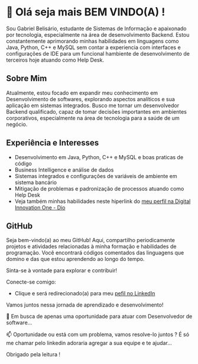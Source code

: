 # 👋 Olá seja mais BEM VINDO(A) !

Sou Gabriel Belisário, estudante de Sistemas de Informação e apaixonado por tecnologia, especialmente na área de desenvolvimento Backend. Estou constantemente aprimorando minhas habilidades em linguagens como Java, Python, C++ e MySQL sem contar a experiencia com interfaces e configurações de IDE para um funcional hambiente de desenvolvimento de terceiros hoje atuando como Help Desk.

## Sobre Mim

Atualmente, estou focado em expandir meu conhecimento em Desenvolvimento de softwares, explorando aspectos analíticos e sua aplicação em sistemas integrados. Busco me tornar um desenvolvedor Backend qualificado, capaz de tomar decisões importantes em ambientes corporativos, especialmente na área de tecnologia para a saúde de um negócio.

## Experiência e Interesses

- Desenvolvimento em Java, Python, C++ e MySQL e boas praticas de código
- Business Intelligence e análise de dados
- Sistemas integrados e configurações de variáveis de ambiente em sistema bancário
- Mitigação de problemas e padronização de processos atuando como Help Desk
- Veja também minhas habilidades neste hiperlink do [meu perfil na Digital Innovation One - Dio](https://www.dio.me/users/gabriel_hb_rocha_97)

## GitHub

Seja bem-vindo(a) ao meu GitHub! Aqui, compartilho periodicamente projetos e atividades relacionadas à minha formação e habilidades de programação. Você encontrará códigos comentados das linguagens que domino e das que estou aprendendo ao longo do tempo.

Sinta-se à vontade para explorar e contribuir!

Conecte-se comigo:
- Clique e será redirecionado(a) para meu [pefil no LinkedIn](www.linkedin.com/in/gabrielbelisariorocha)

Vamos juntos nessa jornada de aprendizado e desenvolvimento!

🔭 Em busca de apenas uma oportunidade para atuar com Desenvolvedor de software...

📫 Oportunidade ou está com um problema, vamos resolve-lo juntos ? É só me chamar pelo linkedin adoraria agregar a sua equipe e te ajudar...

Obrigado pela leitura !
